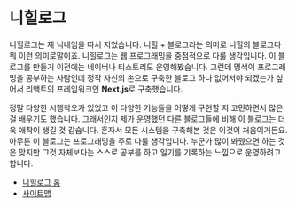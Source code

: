 # 니힐로그
니힐로그는 제 닉네임을 따서 지었습니다. 니힐 + 블로그라는 의미로 니힐의 블로그다 뭐 이런 의미로말이죠. 니힐로그는 웹 프로그래밍을 중점적으로 다룰 생각입니다. 이 블로그를 만들기 이전에는 네이버나 티스토리도 운영해봤습니다. 그런데 명색이 프로그래밍을 공부하는 사람인데 정작 자신의 손으로 구축한 블로그 하나 없어서야 되겠는가 싶어서 리액트의 프레임워크인 **Next.js**로 구축했습니다.

정말 다양한 시행착오가 있었고 이 다양한 기능들을 어떻게 구현할 지 고민하면서 많은걸 배우기도 했습니다. 그래서인지 제가 운영했던 다른 블로그들에 비해 이 블로그는 더욱 애착이 생길 것 같습니다. 혼자서 모든 시스템을 구축해본 것은 이것이 처음이거든요. 아무튼 이 블로그는 프로그래밍을 주로 다룰 생각입니다. 누군가 많이 봐줬으면 하는 것은 맞지만 그것 자체보다는 스스로 공부를 하고 일기를 기록하는 느낌으로 운영하려고 합니다.

* [니힐로그 홈](https://nihilog.github.io)
* [사이트맵](https://nihilog.github.io/sitemap.xml)
